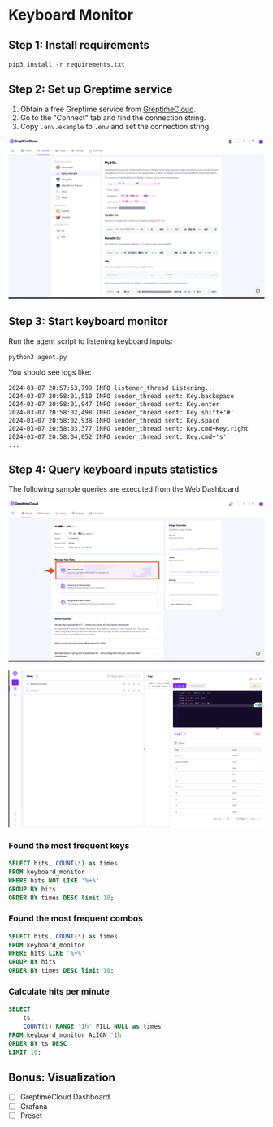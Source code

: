 # Keyboard Monitor

## Step 1: Install requirements

```shell
pip3 install -r requirements.txt
```

## Step 2: Set up Greptime service

1. Obtain a free Greptime service from [GreptimeCloud](https://console.greptime.cloud/). 
2. Go to the "Connect" tab and find the connection string.
3. Copy `.env.example` to `.env` and set the connection string.

![Connection](connstr.png)

## Step 3: Start keyboard monitor

Run the agent script to listening keyboard inputs:

```shell
python3 agent.py
```

You should see logs like:

```
2024-03-07 20:57:53,799 INFO listener_thread Listening...
2024-03-07 20:58:01,510 INFO sender_thread sent: Key.backspace
2024-03-07 20:58:01,947 INFO sender_thread sent: Key.enter
2024-03-07 20:58:02,498 INFO sender_thread sent: Key.shift+'#'
2024-03-07 20:58:02,938 INFO sender_thread sent: Key.space
2024-03-07 20:58:03,377 INFO sender_thread sent: Key.cmd+Key.right
2024-03-07 20:58:04,052 INFO sender_thread sent: Key.cmd+'s'
...
```

## Step 4: Query keyboard inputs statistics

The following sample queries are executed from the Web Dashboard.

![Portal](portal.png)

![Dashboard](dashboard.png)

### Found the most frequent keys

```sql
SELECT hits, COUNT(*) as times
FROM keyboard_monitor
WHERE hits NOT LIKE '%+%'
GROUP BY hits
ORDER BY times DESC limit 10;
```

### Found the most frequent combos

```sql
SELECT hits, COUNT(*) as times
FROM keyboard_monitor
WHERE hits LIKE '%+%'
GROUP BY hits
ORDER BY times DESC limit 10;
```

### Calculate hits per minute

```sql
SELECT
    ts,
    COUNT(1) RANGE '1h' FILL NULL as times
FROM keyboard_monitor ALIGN '1h'
ORDER BY ts DESC
LIMIT 10;
```

## Bonus: Visualization

* [ ] GreptimeCloud Dashboard
* [ ] Grafana
* [ ] Preset
